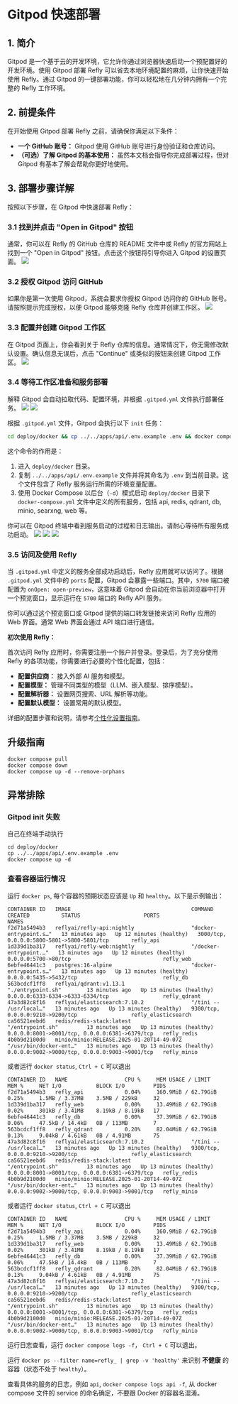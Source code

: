 # Gitpod 快速部署

## 1. 简介
Gitpod 是一个基于云的开发环境，它允许你通过浏览器快速启动一个预配置好的开发环境。使用 Gitpod 部署 Refly 可以省去本地环境配置的麻烦，让你快速开始使用 Refly。通过 Gitpod 的一键部署功能，你可以轻松地在几分钟内拥有一个完整的 Refly 工作环境。

## 2. 前提条件
在开始使用 Gitpod 部署 Refly 之前，请确保你满足以下条件：
- **一个 GitHub 账号：** Gitpod 使用 GitHub 账号进行身份验证和仓库访问。
- **（可选）了解 Gitpod 的基本使用：** 虽然本文档会指导你完成部署过程，但对 Gitpod 有基本了解会帮助你更好地使用。

## 3. 部署步骤详解
按照以下步骤，在 Gitpod 中快速部署 Refly：

### 3.1 找到并点击 "Open in Gitpod" 按钮
通常，你可以在 Refly 的 GitHub 仓库的 README 文件中或 Refly 的官方网站上找到一个 "Open in Gitpod" 按钮。点击这个按钮将引导你进入 Gitpod 的设置页面。
![](/images/2025-05-14-15-39-51.png)

### 3.2 授权 Gitpod 访问 GitHub
如果你是第一次使用 Gitpod，系统会要求你授权 Gitpod 访问你的 GitHub 账号。请按照提示完成授权，以便 Gitpod 能够克隆 Refly 仓库并创建工作区。
![](/images/2025-05-14-15-40-28.png)

### 3.3 配置并创建 Gitpod 工作区
在 Gitpod 页面上，你会看到关于 Refly 仓库的信息。通常情况下，你无需修改默认设置。确认信息无误后，点击 "Continue" 或类似的按钮来创建 Gitpod 工作区。
![](/images/2025-05-14-15-40-55.png)

### 3.4 等待工作区准备和服务部署
解释 Gitpod 会自动拉取代码、配置环境，并根据 `.gitpod.yml` 文件执行部署任务。
![](/images/2025-05-14-15-41-24.png)
![](/images/2025-05-14-15-42-02.png)

根据 `.gitpod.yml` 文件，Gitpod 会执行以下 `init` 任务：
```bash
cd deploy/docker && cp ../../apps/api/.env.example .env && docker compose up -d
```
这个命令的作用是：
1. 进入 `deploy/docker` 目录。
2. 复制 `../../apps/api/.env.example` 文件并将其命名为 `.env` 到当前目录。这个文件包含了 Refly 服务运行所需的环境变量配置。
3. 使用 Docker Compose 以后台（`-d`）模式启动 `deploy/docker` 目录下 `docker-compose.yml` 文件中定义的所有服务，包括 api, redis, qdrant, db, minio, searxng, web 等。

你可以在 Gitpod 终端中看到服务启动的过程和日志输出。请耐心等待所有服务成功启动。
![](/images/2025-05-14-15-42-26.png)
![](/images/2025-05-14-15-42-40.png)
![](/images/2025-05-14-15-42-58.png)
### 3.5 访问及使用 Refly
当 `.gitpod.yml` 中定义的服务全部成功启动后，Refly 应用就可以访问了。根据 `.gitpod.yml` 文件中的 `ports` 配置，Gitpod 会暴露一些端口。其中，`5700` 端口被配置为 `onOpen: open-preview`，这意味着 Gitpod 会自动在你当前浏览器中打开一个预览窗口，显示运行在 `5700` 端口的 Refly API 服务。

你可以通过这个预览窗口或 Gitpod 提供的端口转发链接来访问 Refly 应用的 Web 界面。通常 Web 界面会通过 API 端口进行通信。

**初次使用 Refly：**

首次访问 Refly 应用时，你需要注册一个账户并登录。登录后，为了充分使用 Refly 的各项功能，你需要进行必要的个性化配置，包括：

- **配置供应商：** 接入外部 AI 服务和模型。
- **配置模型：** 管理不同类型的模型（LLM、嵌入模型、排序模型）。
- **配置解析器：** 设置网页搜索、URL 解析等功能。
- **配置默认模型：** 设置常用的默认模型。

详细的配置步骤和说明，请参考[个性化设置指南](../personalization.md)。


## 升级指南
```shell
docker compose pull
docker compose down
docker compose up -d --remove-orphans
```

## 异常排除
### Gitpod init 失败
自己在终端手动执行
```shell
cd deploy/docker
cp ../../apps/api/.env.example .env
docker compose up -d
```

### 查看容器运行情况
运行 `docker ps`, 每个容器的预期状态应该是 `Up` 和 `healthy`。以下是示例输出：
```text
CONTAINER ID   IMAGE                                      COMMAND                  CREATED          STATUS                    PORTS                                            NAMES
f2d71a5494b3   reflyai/refly-api:nightly                  "docker-entrypoint.s…"   13 minutes ago   Up 12 minutes (healthy)   3000/tcp, 0.0.0.0:5800-5801->5800-5801/tcp       refly_api
1d339d1ba317   reflyai/refly-web:nightly                  "/docker-entrypoint.…"   13 minutes ago   Up 12 minutes (healthy)   0.0.0.0:5700->80/tcp                             refly_web
6ebfe46441c3   postgres:16-alpine                         "docker-entrypoint.s…"   13 minutes ago   Up 13 minutes (healthy)   0.0.0.0:5435->5432/tcp                           refly_db
563bcdcf1ff8   reflyai/qdrant:v1.13.1                     "./entrypoint.sh"        13 minutes ago   Up 13 minutes (healthy)   0.0.0.0:6333-6334->6333-6334/tcp                 refly_qdrant
47a3d82c8f16   reflyai/elasticsearch:7.10.2               "/tini -- /usr/local…"   13 minutes ago   Up 13 minutes (healthy)   9300/tcp, 0.0.0.0:9210->9200/tcp                 refly_elasticsearch
ca56521eebd6   redis/redis-stack:latest                   "/entrypoint.sh"         13 minutes ago   Up 13 minutes (healthy)   0.0.0.0:8001->8001/tcp, 0.0.0.0:6381->6379/tcp   refly_redis
4b0b9d2100d0   minio/minio:RELEASE.2025-01-20T14-49-07Z   "/usr/bin/docker-ent…"   13 minutes ago   Up 13 minutes (healthy)   0.0.0.0:9002->9000/tcp, 0.0.0.0:9003->9001/tcp   refly_minio
```

或者运行 `docker status`, `Ctrl + C` 可以退出
```text
CONTAINER ID   NAME                  CPU %     MEM USAGE / LIMIT     MEM %     NET I/O           BLOCK I/O         PIDS
f2d71a5494b3   refly_api             0.04%     160.9MiB / 62.79GiB   0.25%     1.5MB / 3.37MB    3.5MB / 229kB     32
1d339d1ba317   refly_web             0.00%     13.49MiB / 62.79GiB   0.02%     301kB / 3.41MB    8.19kB / 8.19kB   17
6ebfe46441c3   refly_db              0.00%     37.39MiB / 62.79GiB   0.06%     47.5kB / 14.4kB   0B / 113MB        7
563bcdcf1ff8   refly_qdrant          0.20%     82.04MiB / 62.79GiB   0.13%     9.04kB / 4.61kB   0B / 4.91MB       75
47a3d82c8f16   reflyai/elasticsearch:7.10.2               "/tini -- /usr/local…"   13 minutes ago   Up 13 minutes (healthy)   9300/tcp, 0.0.0.0:9210->9200/tcp                 refly_elasticsearch
ca56521eebd6   redis/redis-stack:latest                   "/entrypoint.sh"         13 minutes ago   Up 13 minutes (healthy)   0.0.0.0:8001->8001/tcp, 0.0.0.0:6381->6379/tcp   refly_redis
4b0b9d2100d0   minio/minio:RELEASE.2025-01-20T14-49-07Z   "/usr/bin/docker-ent…"   13 minutes ago   Up 13 minutes (healthy)   0.0.0.0:9002->9000/tcp, 0.0.0.0:9003->9001/tcp   refly_minio
```

或者运行 `docker status`, `Ctrl + C` 可以退出
```text
CONTAINER ID   NAME                  CPU %     MEM USAGE / LIMIT     MEM %     NET I/O           BLOCK I/O         PIDS
f2d71a5494b3   refly_api             0.04%     160.9MiB / 62.79GiB   0.25%     1.5MB / 3.37MB    3.5MB / 229kB     32
1d339d1ba317   refly_web             0.00%     13.49MiB / 62.79GiB   0.02%     301kB / 3.41MB    8.19kB / 8.19kB   17
6ebfe46441c3   refly_db              0.00%     37.39MiB / 62.79GiB   0.06%     47.5kB / 14.4kB   0B / 113MB        7
563bcdcf1ff8   refly_qdrant          0.20%     82.04MiB / 62.79GiB   0.13%     9.04kB / 4.61kB   0B / 4.91MB       75
47a3d82c8f16   reflyai/elasticsearch:7.10.2               "/tini -- /usr/local…"   13 minutes ago   Up 13 minutes (healthy)   9300/tcp, 0.0.0.0:9210->9200/tcp                 refly_elasticsearch
ca56521eebd6   redis/redis-stack:latest                   "/entrypoint.sh"         13 minutes ago   Up 13 minutes (healthy)   0.0.0.0:8001->8001/tcp, 0.0.0.0:6381->6379/tcp   refly_redis
4b0b9d2100d0   minio/minio:RELEASE.2025-01-20T14-49-07Z   "/usr/bin/docker-ent…"   13 minutes ago   Up 13 minutes (healthy)   0.0.0.0:9002->9000/tcp, 0.0.0.0:9003->9001/tcp   refly_minio
```

运行日志查看，运行 `docker compose logs -f`， `Ctrl + C` 可以退出。

运行 `docker ps --filter name=refly_ | grep -v 'healthy'` 来识别 **不健康** 的容器（状态不处于 `healthy`）。

查看具体的服务的日志，例如 `api`, `docker compose logs api -f`, 从 docker compose 文件的 service 的命名确定，不要跟 Docker 的容器名混淆。

